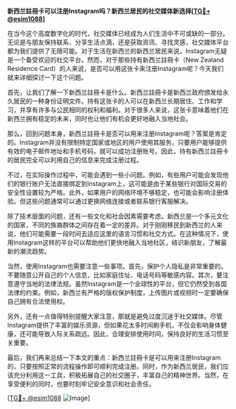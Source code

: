 **新西兰註冊卡可以注册Instagram吗？新西兰居民的社交媒体新选择[[TG💪+ @esim1088](https://t.me/s/esim1088)]**

在当今这个高度数字化的时代，社交媒体已经成为人们生活中不可或缺的一部分。无论是与朋友保持联系、分享生活点滴，还是获取资讯、寻找灵感，社交媒体平台都为我们提供了无限可能。对于生活在新西兰的新西兰居民来说，Instagram无疑是一个备受欢迎的社交平台。然而，对于那些持有新西兰註冊卡（New Zealand Residence Card）的人来说，是否可以用这张卡来注册Instagram呢？今天我们就来详细探讨一下这个问题。

首先，让我们了解一下新西兰註冊卡是什么。新西兰註冊卡是新西兰政府颁发给永久居民的一种身份证明文件。持有这张卡的人可以在新西兰长期居住、工作和学习，并享有许多与公民相同的权利和福利。对于很多人来说，这张卡意味着他们在新西兰拥有稳定的未来，同时也让他们有机会更好地融入当地社会。

那么，回到问题本身，新西兰註冊卡是否可以用来注册Instagram呢？答案是肯定的。Instagram并没有限制特定国家或地区的用户使用其服务，只要用户能够提供有效的电子邮件地址和手机号码，就可以成功注册账号。因此，持有新西兰註冊卡的居民完全可以利用自己的信息来完成注册过程。

不过，在实际操作过程中，可能会遇到一些小问题。例如，有些用户可能会发现他们的银行账户无法直接绑定到Instagram上，这可能是由于某些银行对国际交易的安全性设置较为严格。此外，如果用户的网络环境不够稳定，也可能会影响注册体验。但这些问题通常可以通过更换网络连接或者联系银行客服解决。

除了技术层面的问题，还有一些文化和社会因素需要考虑。新西兰是一个多元文化的国家，不同的族裔群体之间存在着一定的差异。对于刚刚移民到新西兰的人来说，他们可能需要一段时间去适应这里的语言习惯和社交方式。在这种情况下，使用Instagram这样的平台可以帮助他们更快地融入当地社区，结识新朋友，了解最新的潮流趋势。

当然，使用Instagram也需要注意一些事项。首先，保护个人隐私是非常重要的。不要随意公开自己的个人信息，比如家庭住址、电话号码等敏感内容。其次，要注意遵守当地的法律法规。虽然Instagram是一个全球性的平台，但它仍然受到各国法律的约束。例如，新西兰有严格的版权保护制度，上传图片或视频时一定要确保自己拥有合法使用权。

另外，还有一点值得特别提醒大家注意，那就是避免过度沉迷于社交媒体。尽管Instagram提供了丰富的娱乐资源，但如果花太多时间刷手机，不仅会影响身体健康，还可能导致人际关系疏远。因此，合理安排使用时间，保持良好的生活习惯至关重要。

最后，我们再来总结一下本文的重点：新西兰註冊卡是可以用来注册Instagram的，只要按照正常的流程操作即可顺利完成注册。同时，作为新西兰居民，我们应该充分利用这一工具，积极拓展自己的社交圈子，丰富自己的精神世界。当然，在享受便利的同时，也要时刻牢记安全意识和社会责任。

[[TG💪+ @esim1088](https://t.me/s/esim1088) ![Image](https://i.postimg.cc/4NQfJmqS/Snipaste-2025-05-13-00-14-12.png)]